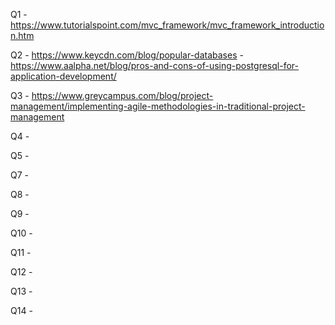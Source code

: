 Q1  - https://www.tutorialspoint.com/mvc_framework/mvc_framework_introduction.htm

Q2  - https://www.keycdn.com/blog/popular-databases
    - https://www.aalpha.net/blog/pros-and-cons-of-using-postgresql-for-application-development/

Q3  - https://www.greycampus.com/blog/project-management/implementing-agile-methodologies-in-traditional-project-management

Q4  -

Q5  -

Q7  -

Q8  -

Q9  -

Q10 -

Q11 -

Q12 -

Q13 -

Q14 -